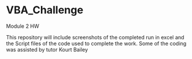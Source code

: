 # VBA_Challenge
Module 2 HW 

This repository will include screenshots of the completed run in excel
and the Script files of the code used to complete the work.
Some of the coding was assisted by tutor Kourt Bailey
